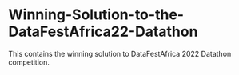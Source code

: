 # Winning-Solution-to-the-DataFestAfrica22-Datathon
This contains the winning solution to DataFestAfrica 2022 Datathon competition.
